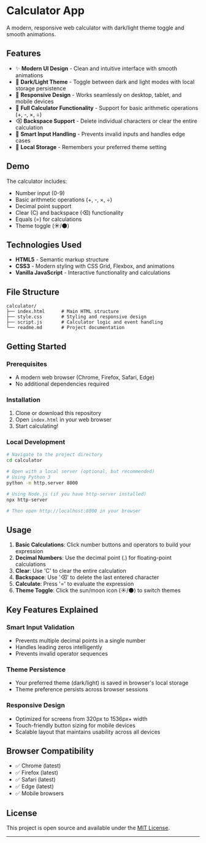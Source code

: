 # Calculator App

A modern, responsive web calculator with dark/light theme toggle and smooth animations.

## Features

- ✨ **Modern UI Design** - Clean and intuitive interface with smooth animations
- 🌙 **Dark/Light Theme** - Toggle between dark and light modes with local storage persistence
- 📱 **Responsive Design** - Works seamlessly on desktop, tablet, and mobile devices
- 🔢 **Full Calculator Functionality** - Support for basic arithmetic operations (+, -, ×, ÷)
- ⌫ **Backspace Support** - Delete individual characters or clear the entire calculation
- 🎯 **Smart Input Handling** - Prevents invalid inputs and handles edge cases
- 💾 **Local Storage** - Remembers your preferred theme setting

## Demo

The calculator includes:
- Number input (0-9)
- Basic arithmetic operations (+, -, ×, ÷)
- Decimal point support
- Clear (C) and backspace (⌫) functionality
- Equals (=) for calculations
- Theme toggle (☀️/🌑)

## Technologies Used

- **HTML5** - Semantic markup structure
- **CSS3** - Modern styling with CSS Grid, Flexbox, and animations
- **Vanilla JavaScript** - Interactive functionality and calculations

## File Structure

```
calculator/
├── index.html      # Main HTML structure
├── style.css       # Styling and responsive design
├── script.js       # Calculator logic and event handling
└── readme.md       # Project documentation
```

## Getting Started

### Prerequisites

- A modern web browser (Chrome, Firefox, Safari, Edge)
- No additional dependencies required

### Installation

1. Clone or download this repository
2. Open `index.html` in your web browser
3. Start calculating!

### Local Development

```bash
# Navigate to the project directory
cd calculator

# Open with a local server (optional, but recommended)
# Using Python 3
python -m http.server 8000

# Using Node.js (if you have http-server installed)
npx http-server

# Then open http://localhost:8000 in your browser
```

## Usage

1. **Basic Calculations**: Click number buttons and operators to build your expression
2. **Decimal Numbers**: Use the decimal point (.) for floating-point calculations
3. **Clear**: Use 'C' to clear the entire calculation
4. **Backspace**: Use '⌫' to delete the last entered character
5. **Calculate**: Press '=' to evaluate the expression
6. **Theme Toggle**: Click the sun/moon icon (☀️/🌑) to switch themes

## Key Features Explained

### Smart Input Validation
- Prevents multiple decimal points in a single number
- Handles leading zeros intelligently
- Prevents invalid operator sequences

### Theme Persistence
- Your preferred theme (dark/light) is saved in browser's local storage
- Theme preference persists across browser sessions

### Responsive Design
- Optimized for screens from 320px to 1536px+ width
- Touch-friendly button sizing for mobile devices
- Scalable layout that maintains usability across all devices

## Browser Compatibility

- ✅ Chrome (latest)
- ✅ Firefox (latest)
- ✅ Safari (latest)
- ✅ Edge (latest)
- ✅ Mobile browsers

## License

This project is open source and available under the [MIT License](LICENSE).

---
